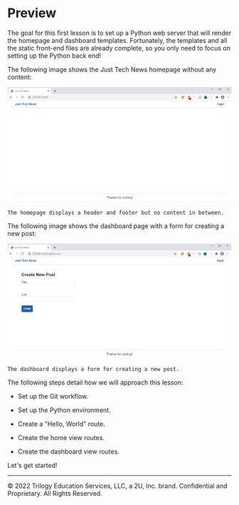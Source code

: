 # Preview

The goal for this first lesson is to set up a Python web server that will render the homepage and dashboard templates. Fortunately, the templates and all the static front-end files are already complete, so you only need to focus on setting up the Python back end!

The following image shows the Just Tech News homepage without any content:

![](../Images/200-homepage-preview.png)

`The homepage displays a header and footer but no content in between.`

The following image shows the dashboard page with a form for creating a new post:

![](../Images/300-dashboard-preview.png)

`The dashboard displays a form for creating a new post.`

The following steps detail how we will approach this lesson:

* Set up the Git workflow.

* Set up the Python environment.

* Create a "Hello, World" route.

* Create the home view routes.

* Create the dashboard view routes.

Let's get started!

---
© 2022 Trilogy Education Services, LLC, a 2U, Inc. brand. Confidential and Proprietary. All Rights Reserved.
